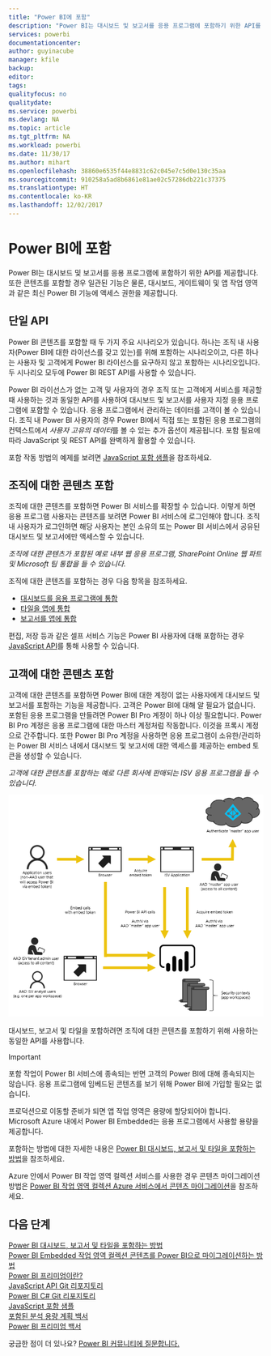 ```yaml
---
title: "Power BI에 포함"
description: "Power BI는 대시보드 및 보고서를 응용 프로그램에 포함하기 위한 API를 제공합니다."
services: powerbi
documentationcenter: 
author: guyinacube
manager: kfile
backup: 
editor: 
tags: 
qualityfocus: no
qualitydate: 
ms.service: powerbi
ms.devlang: NA
ms.topic: article
ms.tgt_pltfrm: NA
ms.workload: powerbi
ms.date: 11/30/17
ms.author: mihart
ms.openlocfilehash: 38860e6535f44e8831c62c045e7c5d0e130c35aa
ms.sourcegitcommit: 910258a5ad8b6861e81ae02c57286db221c37375
ms.translationtype: HT
ms.contentlocale: ko-KR
ms.lasthandoff: 12/02/2017
---
```

# <a name="embedding-with-power-bi"></a>Power BI에 포함
Power BI는 대시보드 및 보고서를 응용 프로그램에 포함하기 위한 API를 제공합니다. 또한 콘텐츠를 포함할 경우 일관된 기능은 물론, 대시보드, 게이트웨이 및 앱 작업 영역과 같은 최신 Power BI 기능에 액세스 권한을 제공합니다.

## <a name="a-single-api"></a>단일 API
Power BI 콘텐츠를 포함할 때 두 가지 주요 시나리오가 있습니다.  하나는 조직 내 사용자(Power BI에 대한 라이선스를 갖고 있는)를 위해 포함하는 시나리오이고, 다른 하나는 사용자 및 고객에게 Power BI 라이선스를 요구하지 않고 포함하는 시나리오입니다. 두 시나리오 모두에 Power BI REST API를 사용할 수 있습니다. 

Power BI 라이선스가 없는 고객 및 사용자의 경우 조직 또는 고객에게 서비스를 제공할 때 사용하는 것과 동일한 API를 사용하여 대시보드 및 보고서를 사용자 지정 응용 프로그램에 포함할 수 있습니다. 응용 프로그램에서 관리하는 데이터를 고객이 볼 수 있습니다. 조직 내 Power BI 사용자의 경우 Power BI에서 직접 또는 포함된 응용 프로그램의 컨텍스트에서 *사용자 고유의 데이터*를 볼 수 있는 추가 옵션이 제공됩니다. 포함 필요에 따라 JavaScript 및 REST API를 완벽하게 활용할 수 있습니다.

포함 작동 방법의 예제를 보려면 [JavaScript 포함 샘플](https://microsoft.github.io/PowerBI-JavaScript/demo/)을 참조하세요.

## <a name="embedding-for-your-organization"></a>조직에 대한 콘텐츠 포함
조직에 대한 콘텐츠를 포함하면 Power BI 서비스를 확장할 수 있습니다. 이렇게 하면 응용 프로그램 사용자는 콘텐츠를 보려면 Power BI 서비스에 로그인해야 합니다. 조직 내 사용자가 로그인하면 해당 사용자는 본인 소유의 또는 Power BI 서비스에서 공유된 대시보드 및 보고서에만 액세스할 수 있습니다. 

*조직에 대한 콘텐츠가 포함된 예로 내부 웹 응용 프로그램, SharePoint Online 웹 파트 및 Microsoft 팀 통합을 들 수 있습니다.*

조직에 대한 콘텐츠를 포함하는 경우 다음 항목을 참조하세요.

* [대시보드를 응용 프로그램에 통합](integrate-dashboard.md)
* [타일을 앱에 통합](integrate-tile.md)
* [보고서를 앱에 통합](integrate-report.md)

편집, 저장 등과 같은 셀프 서비스 기능은 Power BI 사용자에 대해 포함하는 경우 [JavaScript API](https://github.com/Microsoft/PowerBI-JavaScript)를 통해 사용할 수 있습니다.

## <a name="embedding-for-your-customers"></a>고객에 대한 콘텐츠 포함
고객에 대한 콘텐츠를 포함하면 Power BI에 대한 계정이 없는 사용자에게 대시보드 및 보고서를 포함하는 기능을 제공합니다. 고객은 Power BI에 대해 알 필요가 없습니다. 포함된 응용 프로그램을 만들려면 Power BI Pro 계정이 하나 이상 필요합니다. Power BI Pro 계정은 응용 프로그램에 대한 마스터 계정처럼 작동합니다. 이것을 프록시 계정으로 간주합니다. 또한 Power BI Pro 계정을 사용하면 응용 프로그램이 소유한/관리하는 Power BI 서비스 내에서 대시보드 및 보고서에 대한 액세스를 제공하는 embed 토큰을 생성할 수 있습니다. 

*고객에 대한 콘텐츠를 포함하는 예로 다른 회사에 판매되는 ISV 응용 프로그램을 들 수 있습니다.*

![고객에 대한 콘텐츠를 포함하는 워크플로 포함](media/embedding/powerbi-embed-flow.png)

대시보드, 보고서 및 타일을 포함하려면 조직에 대한 콘텐츠를 포함하기 위해 사용하는 동일한 API를 사용합니다.

> [!IMPORTANT]
> 포함 작업이 Power BI 서비스에 종속되는 반면 고객의 Power BI에 대해 종속되지는 않습니다. 응용 프로그램에 임베드된 콘텐츠를 보기 위해 Power BI에 가입할 필요는 없습니다.
> 
> 

프로덕션으로 이동할 준비가 되면 앱 작업 영역은 용량에 할당되어야 합니다. Microsoft Azure 내에서 Power BI Embedded는 응용 프로그램에서 사용할 용량을 제공합니다.

포함하는 방법에 대한 자세한 내용은 [Power BI 대시보드, 보고서 및 타일을 포함하는 방법](embedding-content.md)을 참조하세요.

Azure 안에서 Power BI 작업 영역 컬렉션 서비스를 사용한 경우 콘텐츠 마이그레이션 방법은 [Power BI 작업 영역 컬렉션 Azure 서비스에서 콘텐츠 마이그레이션](migrate-from-powerbi-embedded.md)을 참조하세요.

## <a name="next-steps"></a>다음 단계
[Power BI 대시보드, 보고서 및 타일을 포함하는 방법](embedding-content.md)  
[Power BI Embedded 작업 영역 컬렉션 콘텐츠를 Power BI으로 마이그레이션하는 방법](migrate-from-powerbi-embedded.md)  
[Power BI 프리미엄이란?](../service-premium.md)  
[JavaScript API Git 리포지토리](https://github.com/Microsoft/PowerBI-JavaScript)  
[Power BI C# Git 리포지토리](https://github.com/Microsoft/PowerBI-CSharp)  
[JavaScript 포함 샘플](https://microsoft.github.io/PowerBI-JavaScript/demo/)  
[포함된 분석 용량 계획 백서](https://aka.ms/pbiewhitepaper)  
[Power BI 프리미엄 백서](https://aka.ms/pbipremiumwhitepaper)  

궁금한 점이 더 있나요? [Power BI 커뮤니티에 질문합니다.](http://community.powerbi.com/)

